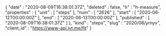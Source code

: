 {
  "date" : "2020-08-09T16:38:01.37Z",
  "deleted" : false,
  "h" : "h-measure",
  "properties" : {
    "unit" : [ "steps" ],
    "num" : [ "2626" ],
    "start" : [ "2020-06-12T00:00:00Z" ],
    "end" : [ "2020-06-13T00:00:00Z" ],
    "published" : [ "2020-08-09T16:38:01.37Z" ]
  },
  "kind" : "steps",
  "slug" : "2020/08/yrnyv",
  "client_id" : "https://www-api.jvt.me/fit"
}
